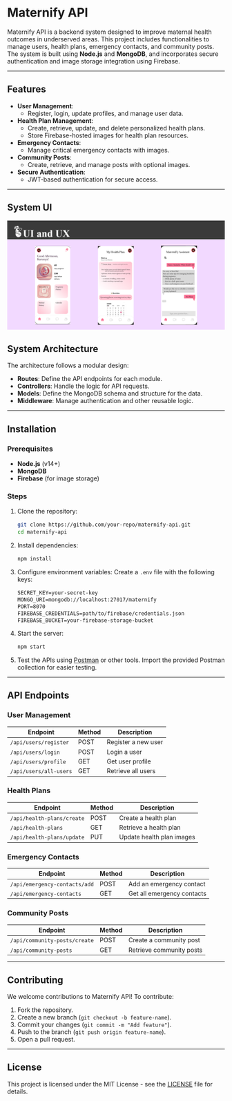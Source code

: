 # Maternify API

Maternify API is a backend system designed to improve maternal health outcomes in underserved areas. This project includes functionalities to manage users, health plans, emergency contacts, and community posts. The system is built using **Node.js** and **MongoDB**, and incorporates secure authentication and image storage integration using Firebase.

---

## Features

- **User Management**:
    - Register, login, update profiles, and manage user data.
- **Health Plan Management**:
    - Create, retrieve, update, and delete personalized health plans.
    - Store Firebase-hosted images for health plan resources.
- **Emergency Contacts**:
    - Manage critical emergency contacts with images.
- **Community Posts**:
    - Create, retrieve, and manage posts with optional images.
- **Secure Authentication**:
    - JWT-based authentication for secure access.

---

## System UI

![System UI](assets/UI.png)

## System Architecture

The architecture follows a modular design:

- **Routes**: Define the API endpoints for each module.
- **Controllers**: Handle the logic for API requests.
- **Models**: Define the MongoDB schema and structure for the data.
- **Middleware**: Manage authentication and other reusable logic.

---

## Installation

### Prerequisites

- **Node.js** (v14+)
- **MongoDB**
- **Firebase** (for image storage)

### Steps

1. Clone the repository:
   ```bash
   git clone https://github.com/your-repo/maternify-api.git
   cd maternify-api
   ```

2. Install dependencies:
   ```bash
   npm install
   ```

3. Configure environment variables:
   Create a `.env` file with the following keys:
   ```env
   SECRET_KEY=your-secret-key
   MONGO_URI=mongodb://localhost:27017/maternify
   PORT=8070
   FIREBASE_CREDENTIALS=path/to/firebase/credentials.json
   FIREBASE_BUCKET=your-firebase-storage-bucket
   ```

4. Start the server:
   ```bash
   npm start
   ```

5. Test the APIs using [Postman](https://www.postman.com/) or other tools. Import the provided Postman collection for easier testing.

---

## API Endpoints

### User Management

| Endpoint               | Method | Description         |
|------------------------|--------|---------------------|
| `/api/users/register`  | POST   | Register a new user |
| `/api/users/login`     | POST   | Login a user        |
| `/api/users/profile`   | GET    | Get user profile    |
| `/api/users/all-users` | GET    | Retrieve all users  |

### Health Plans

| Endpoint                      | Method | Description               |
|-------------------------------|--------|---------------------------|
| `/api/health-plans/create`    | POST   | Create a health plan      |
| `/api/health-plans`           | GET    | Retrieve a health plan    |
| `/api/health-plans/update`    | PUT    | Update health plan images |

### Emergency Contacts

| Endpoint                                | Method | Description              |
|-----------------------------------------|--------|--------------------------|
| `/api/emergency-contacts/add`          | POST   | Add an emergency contact |
| `/api/emergency-contacts`              | GET    | Get all emergency contacts |

### Community Posts

| Endpoint                         | Method | Description           |
|----------------------------------|--------|-----------------------|
| `/api/community-posts/create`    | POST   | Create a community post |
| `/api/community-posts`           | GET    | Retrieve community posts |

---

## Contributing

We welcome contributions to Maternify API! To contribute:

1. Fork the repository.
2. Create a new branch (`git checkout -b feature-name`).
3. Commit your changes (`git commit -m "Add feature"`).
4. Push to the branch (`git push origin feature-name`).
5. Open a pull request.

---

## License

This project is licensed under the MIT License - see the [LICENSE](LICENSE) file for details.
